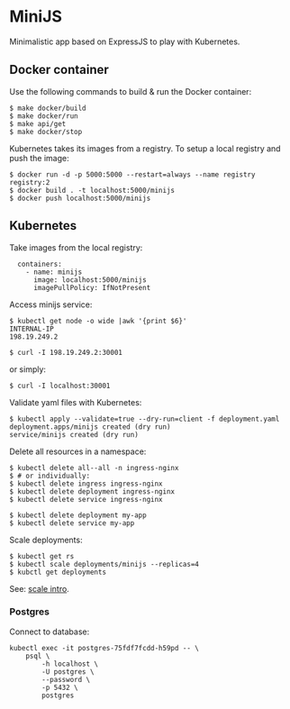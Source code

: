 # MiniJS

Minimalistic app based on ExpressJS to play with Kubernetes.

## Docker container

Use the following commands to build & run the Docker container:

    $ make docker/build
    $ make docker/run
    $ make api/get
    $ make docker/stop

Kubernetes takes its images from a registry. To setup a local registry and push
the image:

    $ docker run -d -p 5000:5000 --restart=always --name registry registry:2
    $ docker build . -t localhost:5000/minijs
    $ docker push localhost:5000/minijs

## Kubernetes

Take images from the local registry:

      containers:
        - name: minijs
          image: localhost:5000/minijs
          imagePullPolicy: IfNotPresent

Access minijs service:

    $ kubectl get node -o wide |awk '{print $6}'
    INTERNAL-IP
    198.19.249.2

    $ curl -I 198.19.249.2:30001

or simply:

    $ curl -I localhost:30001

Validate yaml files with Kubernetes:

    $ kubectl apply --validate=true --dry-run=client -f deployment.yaml
    deployment.apps/minijs created (dry run)
    service/minijs created (dry run)

Delete all resources in a namespace:

    $ kubectl delete all--all -n ingress-nginx
    $ # or individually:
    $ kubectl delete ingress ingress-nginx
    $ kubectl delete deployment ingress-nginx
    $ kubectl delete service ingress-nginx

    $ kubectl delete deployment my-app
    $ kubectl delete service my-app

Scale deployments:

    $ kubectl get rs
    $ kubectl scale deployments/minijs --replicas=4
    $ kubctl get deployments

See: [scale intro](https://kubernetes.io/docs/tutorials/kubernetes-basics/scale/scale-intro/).

### Postgres

Connect to database:

    kubectl exec -it postgres-75fdf7fcdd-h59pd -- \
        psql \
            -h localhost \
            -U postgres \
            --password \
            -p 5432 \
            postgres
